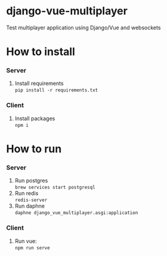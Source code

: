 # django-vue-multiplayer
Test multiplayer application using Django/Vue and websockets

# How to install
### Server
1. Install requirements  
`pip install -r requirements.txt`

### Client
1. Install packages  
`npm i`

# How to run
### Server
1. Run postgres  
`brew services start postgresql`
2. Run redis  
`redis-server`
3. Run daphne  
`daphne django_vue_multiplayer.asgi:application`

### Client
1. Run vue:  
`npm run serve`
